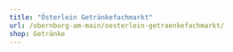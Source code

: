 ```yaml
---
title: "Österlein Getränkefachmarkt"
url: /obernburg-am-main/oesterlein-getraenkefachmarkt/
shop: Getränke
---
```

